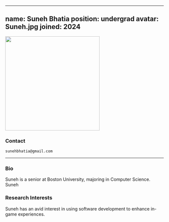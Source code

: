 -- ---
name: Suneh Bhatia
position: undergrad
avatar: Suneh.jpg
joined: 2024
---

<img width="300" src="{{site.baseurl}}/images/people/{{page.avatar}}" data-action="zoom">

### Contact

<i class="fa fa-envelope-o"></i>  `sunehbhatia@gmail.com`<br>

<hr>

### Bio

Suneh is a senior at Boston University, majoring in Computer Science. Suneh 

### Research Interests

Suneh has an avid interest in using software development to enhance in-game experiences.





